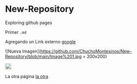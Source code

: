 # New-Repository
Exploring github pages

Primer `.md`


Agregando un Link externo [google](https://www.google.com/)

![Nueva Imagen](https://github.com/ChuchoMontesinos/New-Repository/blob/main/Image%201.jpg = 200x200)

<img src="https://upload.wikimedia.org/wikipedia/commons/f/fc/Flag_of_Mexico.svg" alt="Bandera" width="20"/>

La otra página [la otra](https://github.com/ChuchoMontesinos/New-Repository/blob/main/nueva.md)
